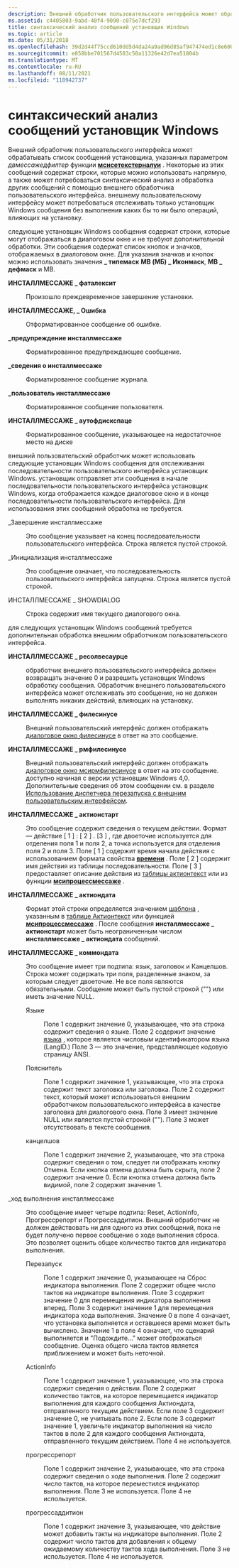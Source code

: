 ```yaml
---
description: Внешний обработчик пользовательского интерфейса может обрабатывать список сообщений установщика, указанных параметром Двмессажедфилтер функции Мсисетекстерналуи.
ms.assetid: c4405803-9abd-40f4-9090-c075e7dcf293
title: синтаксический анализ сообщений установщик Windows
ms.topic: article
ms.date: 05/31/2018
ms.openlocfilehash: 39d2d44f75ccd610dd5d4da24a9ad96d85af947474ed1c8e600183388264bbb2
ms.sourcegitcommit: e858bbe701567d4583c50a11326e42d7ea51804b
ms.translationtype: MT
ms.contentlocale: ru-RU
ms.lasthandoff: 08/11/2021
ms.locfileid: "118942737"
---
```

# <a name="parsing-windows-installer-messages"></a>синтаксический анализ сообщений установщик Windows

Внешний обработчик пользовательского интерфейса может обрабатывать список сообщений установщика, указанных параметром *двмессажедфилтер* функции [**мсисетекстерналуи**](/windows/desktop/api/Msi/nf-msi-msisetexternaluia) . Некоторые из этих сообщений содержат строки, которые можно использовать напрямую, а также может потребоваться синтаксический анализ и обработка других сообщений с помощью внешнего обработчика пользовательского интерфейса. внешнему пользовательскому интерфейсу может потребоваться отслеживать только установщик Windows сообщения без выполнения каких бы то ни было операций, влияющих на установку.

следующие установщик Windows сообщения содержат строки, которые могут отображаться в диалоговом окне и не требуют дополнительной обработки. Эти сообщения содержат список кнопок и значков, отображаемых в диалоговом окне. Для указания значков и кнопок можно использовать значения **\_ типемаск** **MB (МБ) \_ Иконмаск**, **MB \_ дефмаск** и MB.

<dl> <dt>

<span id="INSTALLMESSAGE_FATALEXIT"></span><span id="installmessage_fatalexit"></span>**ИНСТАЛЛМЕССАЖЕ \_ фаталексит**
</dt> <dd>

Произошло преждевременное завершение установки.

</dd> <dt>

<span id="INSTALLMESSAGE_ERROR"></span><span id="installmessage_error"></span>**ИНСТАЛЛМЕССАЖЕ, \_ Ошибка**
</dt> <dd>

Отформатированное сообщение об ошибке.

</dd> <dt>

<span id="INSTALLMESSAGE_WARNING"></span><span id="installmessage_warning"></span>**\_предупреждение инсталлмессаже**
</dt> <dd>

Форматированное предупреждающее сообщение.

</dd> <dt>

<span id="INSTALLMESSAGE_INFO"></span><span id="installmessage_info"></span>**\_сведения о инсталлмессаже**
</dt> <dd>

Форматированное сообщение журнала.

</dd> <dt>

<span id="INSTALLMESSAGE_USER"></span><span id="installmessage_user"></span>**\_пользователь инсталлмессаже**
</dt> <dd>

Форматированное сообщение пользователя.

</dd> <dt>

<span id="INSTALLMESSAGE_OUTOFDISKSPACE"></span><span id="installmessage_outofdiskspace"></span>**ИНСТАЛЛМЕССАЖЕ \_ аутофдискспаце**
</dt> <dd>

Форматированное сообщение, указывающее на недостаточное место на диске

</dd> </dl>

внешний пользовательский обработчик может использовать следующие установщик Windows сообщения для отслеживания последовательности пользовательского интерфейса установщик Windows. установщик отправляет эти сообщения в начале последовательности пользовательского интерфейса установщик Windows, когда отображается каждое диалоговое окно и в конце последовательности пользовательского интерфейса. Для использования этих сообщений обработка не требуется.

<dl> <dt>

<span id="INSTALLMESSAGE_TERMINATE"></span><span id="installmessage_terminate"></span>\_Завершение инсталлмессаже
</dt> <dd>

Это сообщение указывает на конец последовательности пользовательского интерфейса. Строка является пустой строкой.

</dd> <dt>

<span id="INSTALLMESSAGE_INITIALIZE"></span><span id="installmessage_initialize"></span>\_Инициализация инсталлмессаже
</dt> <dd>

Это сообщение означает, что последовательность пользовательского интерфейса запущена. Строка является пустой строкой.

</dd> <dt>

<span id="INSTALLMESSAGE_SHOWDIALOG"></span><span id="installmessage_showdialog"></span>ИНСТАЛЛМЕССАЖЕ \_ SHOWDIALOG
</dt> <dd>

Строка содержит имя текущего диалогового окна.

</dd> </dl>

для следующих установщик Windows сообщений требуется дополнительная обработка внешним обработчиком пользовательского интерфейса.

<dl> <dt>

<span id="INSTALLMESSAGE_RESOLVESOURCE"></span><span id="installmessage_resolvesource"></span>**ИНСТАЛЛМЕССАЖЕ \_ ресолвесаурце**
</dt> <dd>

обработчик внешнего пользовательского интерфейса должен возвращать значение 0 и разрешить установщик Windows обработку сообщения. Обработчик внешнего пользовательского интерфейса может отслеживать это сообщение, но не должен выполнять никаких действий, влияющих на установку.

</dd> <dt>

<span id="INSTALLMESSAGE_FILESINUSE"></span><span id="installmessage_filesinuse"></span>**ИНСТАЛЛМЕССАЖЕ \_ филесинусе**
</dt> <dd>

Внешний пользовательский интерфейс должен отображать [диалоговое окно филесинусе](filesinuse-dialog.md) в ответ на это сообщение.

</dd> <dt>

<span id="INSTALLMESSAGE_RMFILESINUSE"></span><span id="installmessage_rmfilesinuse"></span>**ИНСТАЛЛМЕССАЖЕ \_ рмфилесинусе**
</dt> <dd>

Внешний пользовательский интерфейс должен отображать [диалоговое окно мсирмфилесинусе](msirmfilesinuse-dialog.md) в ответ на это сообщение. доступно начиная с версии установщик Windows 4,0. Дополнительные сведения об этом сообщении см. в разделе [Использование диспетчера перезапуска с внешним пользовательским интерфейсом](using-restart-manager-with-an-external-ui-.md).

</dd> <dt>

<span id="INSTALLMESSAGE_ACTIONSTART"></span><span id="installmessage_actionstart"></span>**ИНСТАЛЛМЕССАЖЕ \_ актионстарт**
</dt> <dd>

Это сообщение содержит сведения о текущем действии. Формат — действие \[ 1 \] : \[ 2 \] . \[3 \] , где двоеточие используется для отделения поля 1 и поля 2, а точка используется для отделения поля 2 и поля 3. Поле \[ 1 \] содержит время начала действия с использованием формата свойства [**времени**](time.md) . Поле \[ 2 \] содержит имя действия из таблицы последовательности. Поле \[ 3 \] предоставляет описание действия из [таблицы актионтекст](actiontext-table.md) или из функции [**мсипроцессмессаже**](/windows/desktop/api/Msiquery/nf-msiquery-msiprocessmessage) .

</dd> <dt>

<span id="INSTALLMESSAGE_ACTIONDATA"></span><span id="installmessage_actiondata"></span>**ИНСТАЛЛМЕССАЖЕ \_ актиондата**
</dt> <dd>

Формат этой строки определяется значением [шаблона](template.md) , указанным в [таблице Актионтекст](actiontext-table.md) или функцией [**мсипроцессмессаже**](/windows/desktop/api/Msiquery/nf-msiquery-msiprocessmessage) . После сообщения **инсталлмессаже \_ актионстарт** может быть неограниченным числом **инсталлмессаже \_ актиондата** сообщений.

</dd> <dt>

<span id="INSTALLMESSAGE_COMMONDATA"></span><span id="installmessage_commondata"></span>**ИНСТАЛЛМЕССАЖЕ \_ коммондата**
</dt> <dd>

Это сообщение имеет три подтипа: язык, заголовок и Канцелшов. Строка может содержать три поля, разделенные знаком, за которым следует двоеточие. Не все поля являются обязательными. Сообщение может быть пустой строкой ("") или иметь значение NULL.

<dl> <dt>

<span id="Language"></span><span id="language"></span><span id="LANGUAGE"></span>Языке
</dt> <dd>

Поле 1 содержит значение 0, указывающее, что эта строка содержит сведения о языке. Поле 2 содержит значение [языка](language.md) , которое является числовым идентификатором языка (LangID.) Поле 3 — это значение, представляющее кодовую страницу ANSI.

</dd> <dt>

<span id="Caption"></span><span id="caption"></span><span id="CAPTION"></span>Пояснитель
</dt> <dd>

Поле 1 содержит значение 1, указывающее, что эта строка содержит текст заголовка или заголовка. Поле 2 содержит текст, который может использоваться внешним обработчиком пользовательского интерфейса в качестве заголовка для диалогового окна. Поле 3 имеет значение NULL или является пустой строкой (""). Поле 3 может отсутствовать в тексте сообщения.

</dd> <dt>

<span id="CancelShow"></span><span id="cancelshow"></span><span id="CANCELSHOW"></span>канцелшов
</dt> <dd>

Поле 1 содержит значение 2, указывающее, что эта строка содержит сведения о том, следует ли отображать кнопку Отмена. Если кнопка отмена должна быть скрыта, поле 2 содержит значение 0. Если кнопка отмена должна быть видимой, поле 2 содержит значение 1.

</dd> </dl> </dd> <dt>

<span id="INSTALLMESSAGE_PROGRESS"></span><span id="installmessage_progress"></span>\_ход выполнения инсталлмессаже
</dt> <dd>

Это сообщение имеет четыре подтипа: Reset, ActionInfo, Прогрессрепорт и Прогрессаддитион. Внешний обработчик не должен действовать ни для одного из этих сообщений, пока не будет получено первое сообщение о ходе выполнения сброса. Это позволяет оценить общее количество тактов для индикатора выполнения.

<dl> <dt>

<span id="Reset"></span><span id="reset"></span><span id="RESET"></span>Перезапуск
</dt> <dd>

Поле 1 содержит значение 0, указывающее на Сброс индикатора выполнения. Поле 2 содержит общее число тактов на индикаторе выполнения. Поле 3 содержит значение 0 для перемещения индикатора выполнения вперед. Поле 3 содержит значение 1 для перемещения индикатора хода выполнения. Значение 0 в поле 4 означает, что установка выполняется и оставшееся время может быть вычислено. Значение 1 в поле 4 означает, что сценарий выполняется и "Подождите..." может отображаться сообщение. Оценка общего числа тактов является приближением и может быть неточной.

</dd> <dt>

<span id="ActionInfo"></span><span id="actioninfo"></span><span id="ACTIONINFO"></span>ActionInfo
</dt> <dd>

Поле 1 содержит значение 1, указывающее, что эта строка содержит сведения о действии. Поле 2 содержит количество тактов, на которое перемещается индикатор выполнения для каждого сообщения Актиондата, отправленного текущим действием. Если поле 3 содержит значение 0, не учитывать поле 2. Если поле 3 содержит значение 1, увеличьте индикатор выполнения на число тактов в поле 2 для каждого сообщения Актиондата, отправленного текущим действием. Поле 4 не используется.

</dd> <dt>

<span id="ProgressReport"></span><span id="progressreport"></span><span id="PROGRESSREPORT"></span>прогрессрепорт
</dt> <dd>

Поле 1 содержит значение 2, указывающее, что эта строка содержит сведения о ходе выполнения. Поле 2 содержит число тактов, на которое переместился индикатор выполнения. Поле 3 не используется. Поле 4 не используется.

</dd> <dt>

<span id="ProgressAddition"></span><span id="progressaddition"></span><span id="PROGRESSADDITION"></span>прогрессаддитион
</dt> <dd>

Поле 1 содержит значение 3, указывающее, что действие может добавить такты на индикаторе выполнения. Поле 2 содержит число тактов для добавления к общему ожидаемому количеству тактов хода выполнения. Поле 3 не используется. Поле 4 не используется.

</dd> </dl> </dd> </dl>

 

 



